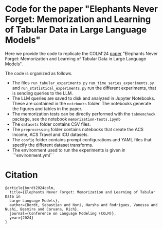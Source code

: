 # Code for the paper "Elephants Never Forget: Memorization and Learning of Tabular Data in Large Language Models"

Here we provide the code to replicate the COLM'24 [paper](https://arxiv.org/abs/2404.06209) "Elephants Never Forget: Memorization and Learning of Tabular Data in Large Language Models".

The code is organized as follows.

- The files ```run_tabular_experiments.py``` ```run_time_series_experiments.py``` and ```run_statistical_experiments.py``` run the different experiments, that is sending queries to the LLM.
- The LLM queries are saved to disk and analyzed in Jupyter Notebooks. These are contained in the ```notebooks``` folder. The notebooks generate the figures and tables in the paper.
- The memorization tests can be directly performed with the ```tabmemcheck``` package, see the notebook ```memorization-tests.ipynb```
- The ```datasets``` folder contains CSV files.
- The ```preprocessing``` folder contains notebooks that create the ACS Income, ACS Travel and ICU datasets.
- The ```config``` folder contains prompt configurations and YAML files that specify the different dataset transforms.
- The environment used to run the experiments is given in ``'environment.yml```

# Citation

```
@article{bordt2024colm,
  title={Elephants Never Forget: Memorization and Learning of Tabular Data in
  Large Language Models},
  author={Bordt, Sebastian and Nori, Harsha and Rodrigues, Vanessa and Nushi, Besmira and Caruana, Rich},
  journal={Conference on Language Modeling (COLM)},
  year={2024}
}
```
